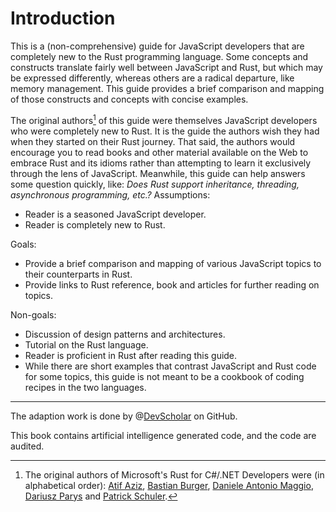 # Introduction

This is a (non-comprehensive) guide for JavaScript developers that are completely new to the Rust programming language. Some concepts and constructs translate fairly well between JavaScript and Rust, but which may be expressed differently, whereas others are a radical departure, like memory management. This guide provides a brief comparison and mapping of those constructs and concepts with concise examples.

The original authors[^authors] of this guide were themselves JavaScript developers who were completely new to Rust. <!--This guide is the compilation of the knowledge acquired by the authors writing Rust code over the course of several months. -->It is the guide the authors wish they had when they started on their Rust journey. That said, the authors would encourage you to read books and other material available on the Web to embrace Rust and its idioms rather than attempting to learn it exclusively through the lens of JavaScript. Meanwhile, this guide can help answers some question quickly, like: _Does Rust support inheritance, threading, asynchronous programming, etc.?_ 
Assumptions:

- Reader is a seasoned JavaScript developer.
- Reader is completely new to Rust.

Goals:

- Provide a brief comparison and mapping of various JavaScript topics to their counterparts in Rust.
- Provide links to Rust reference, book and articles for further reading on topics.

Non-goals:

- Discussion of design patterns and architectures.
- Tutorial on the Rust language.
- Reader is proficient in Rust after reading this guide.
- While there are short examples that contrast JavaScript and Rust code for some topics, this guide is not meant to be a cookbook of coding recipes in the two languages.

---

[^authors]: The original authors of Microsoft's Rust for C#/.NET Developers were (in alphabetical order):
[Atif Aziz], [Bastian Burger], [Daniele Antonio Maggio], [Dariusz Parys] and
[Patrick Schuler].

  [Atif Aziz]: https://github.com/atifaziz
  [Bastian Burger]: https://github.com/bastbu
  [Daniele Antonio Maggio]: https://github.com/danigian
  [Dariusz Parys]: https://github.com/dariuszparys
  [Patrick Schuler]: https://github.com/p-schuler

The adaption work is done by @[DevScholar] on GitHub.

[DevScholar]: https://github.com/DevScholar

This book contains artificial intelligence generated code, and the code are audited.